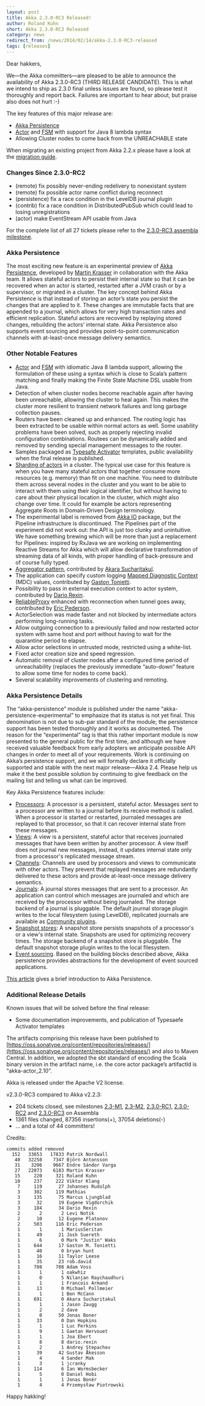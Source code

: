 ```yaml
---
layout: post
title: Akka 2.3.0-RC3 Released!
author: Roland Kuhn
short: Akka 2.3.0-RC3 Released
category: news
redirect_from: /news/2014/02/14/akka-2.3.0-RC3-released
tags: [releases]
---
```


Dear hakkers,

We—the Akka committers—are pleased to be able to announce the availability of Akka 2.3.0-RC3 (THIRD RELEASE CANDIDATE). This is what we intend to ship as 2.3.0 final unless issues are found, so please test it thoroughly and report back. Failures are important to hear about, but praise also does not hurt :-)

The key features of this major release are:
 * [Akka Persistence](http://doc.akka.io/docs/akka/2.3.0-RC3/scala/persistence.html)
 * [Actor](http://doc.akka.io/docs/akka/2.3.0-RC3/java/lambda-actors.html) and [FSM](http://doc.akka.io/docs/akka/2.3.0-RC3/java/lambda-fsm.html) with support for Java 8 lambda syntax
 * Allowing Cluster nodes to come back from the UNREACHABLE state

When migrating an existing project from Akka 2.2.x please have a look at the [migration guide](http://doc.akka.io/docs/akka/2.3.0-RC3/project/migration-guide-2.2.x-2.3.x.html).

### Changes Since 2.3.0-RC2

 * (remote) fix possibly never-ending redelivery to nonexistant system
 * (remote) fix possible actor name conflict during reconnect
 * (persistence) fix a race condition in the LevelDB journal plugin
 * (contrib) fix a race condition in DistributedPubSub which could lead to losing unregistrations
 * (actor) make EventStream API usable from Java

For the complete list of all 27 tickets please refer to the [2.3.0-RC3 assembla milestone](https://www.assembla.com/spaces/akka/milestones/5359023-2-3-0-rc3).

### Akka Persistence

The most exciting new feature is an experimental preview of [Akka Persistence](http://doc.akka.io/docs/akka/2.3.0-RC3/scala/persistence.html), developed by [Martin Krasser](https://twitter.com/mrt1nz) in collaboration with the Akka team. It allows stateful actors to persist their internal state so that it can be recovered when an actor is started, restarted after a JVM crash or by a supervisor, or migrated in a cluster. The key concept behind Akka Persistence is that instead of storing an actor’s state you persist the changes that are applied to it. These changes are immutable facts that are appended to a journal, which allows for very high transaction rates and efficient replication. Stateful actors are recovered by replaying stored changes, rebuilding the actors’ internal state. Akka Persistence also supports event sourcing and provides point-to-point communication channels with at-least-once message delivery semantics.

### Other Notable Features

 * [Actor](http://doc.akka.io/docs/akka/2.3.0-RC3/java/lambda-actors.html) and [FSM](http://doc.akka.io/docs/akka/2.3.0-RC3/java/lambda-fsm.html) with idiomatic Java 8 lambda support, allowing the formulation of these using a syntax which is close to Scala’s pattern matching and finally making the Finite State Machine DSL usable from Java.
 * Detection of when cluster nodes become reachable again after having been unreachable, allowing the cluster to heal again. This makes the cluster more resilient to transient network failures and long garbage collection pauses.
 * Routers have been cleaned up and enhanced. The routing logic has been extracted to be usable within normal actors as well. Some usability problems have been solved, such as properly rejecting invalid configuration combinations. Routees can be dynamically added and removed by sending special management messages to the router.
 * Samples packaged as [Typesafe Activator](http://typesafe.com/platform/getstarted) templates, public availability when the final release is published.
 * [Sharding of actors](http://doc.akka.io/docs/akka/2.3.0-RC3/contrib/cluster-sharding.html) in a cluster. The typical use case for this feature is when you have many stateful actors that together consume more resources (e.g. memory) than fit on one machine. You need to distribute them across several nodes in the cluster and you want to be able to interact with them using their logical identifier, but without having to care about their physical location in the cluster, which might also change over time. It could for example be actors representing Aggregate Roots in Domain-Driven Design terminology.
 * The experimental label is removed from [Akka IO](http://doc.akka.io/docs/akka/2.3.0-RC3/scala/io.html) package, but the Pipeline infrastructure is discontinued. The Pipelines part of the experiment did not work out: the API is just too clunky and unintuitive. We have something brewing which will be more than just a replacement for Pipelines: inspired by RxJava we are working on implementing Reactive Streams for Akka which will allow declarative transformation of streaming data of all kinds, with proper handling of back-pressure and of course fully typed. 
 * [Aggregator pattern](http://doc.akka.io/docs/akka/2.3.0-RC3/contrib/aggregator.html), contributed by [Akara Sucharitakul](https://github.com/akara).
 * The application can specify custom logging [Mapped Diagnostic Context](http://logback.qos.ch/manual/mdc.html) (MDC) values, contributed by [Gaston Tonietti](https://twitter.com/ktonga).
 * Possibility to pass in external execution context to actor system, contributed by [Dario Rexin](https://twitter.com/evonox).
 * [ReliableProxy](http://doc.akka.io/docs/akka/2.3.0-RC3/contrib/reliable-proxy.html) enhanced with reconnection when tunnel goes away, contributed by [Eric Pederson](https://twitter.com/sourcedelica).
 * ActorSelection was made faster and not blocked by intermediate actors performing long-running tasks.
 * Allow outgoing connection to a previously failed and now restarted actor system with same host and port without having to wait for the quarantine period to elapse.
 * Allow actor selections in untrusted mode, restricted using a white-list.
 * Fixed actor creation size and speed regression.
 * Automatic removal of cluster nodes after a configured time period of unreachability (replaces the previously immediate “auto-down” feature to allow some time for nodes to come back).
 * Several scalability improvements of clustering and remoting.

### Akka Persistence Details

The “akka-persistence” module is published under the name “akka-persistence-experimental” to emphasize that its status is not yet final. This denomination is not due to sub-par standard of the module; the persistence support has been tested thoroughly and it works as documented. The reason for the “experimental” tag is that this rather important module is now presented to the general public for the first time, and although we have received valuable feedback from early adopters we anticipate possible API changes in order to meet all of your requirements. Work is continuing on Akka’s persistence support, and we will formally declare it officially supported and stable with the next major release—Akka 2.4. Please help us make it the best possible solution by continuing to give feedback on the mailing list and telling us what can be improved.

Key Akka Persistence features include:

 * [Processors](http://doc.akka.io/docs/akka/2.3.0-RC3/scala/persistence.html#processors): A processor is a persistent, stateful actor. Messages sent to a processor are written to a journal before its receive method is called. When a processor is started or restarted, journaled messages are replayed to that processor, so that it can recover internal state from these messages.
 * [Views](http://doc.akka.io/docs/akka/2.3.0-RC3/scala/persistence.html#views): A view is a persistent, stateful actor that receives journaled messages that have been written by another processor. A view itself does not journal new messages, instead, it updates internal state only from a processor's replicated message stream.
 * [Channels](http://doc.akka.io/docs/akka/2.3.0-RC3/scala/persistence.html#channels): Channels are used by processors and views to communicate with other actors. They prevent that replayed messages are redundantly delivered to these actors and provide at-least-once message delivery semantics.
 * [Journals](http://doc.akka.io/docs/akka/2.3.0-RC3/scala/persistence.html#storage-plugins): A journal stores messages that are sent to a processor. An application can control which messages are journaled and which are received by the processor without being journaled. The storage backend of a journal is pluggable. The default journal storage plugin writes to the local filesystem (using LevelDB), replicated journals are available as [Community plugins](http://doc.akka.io/docs/akka/2.3.0-RC3/scala/persistence.html#community-projects).
 * [Snapshot stores](http://doc.akka.io/docs/akka/2.3.0-RC3/scala/persistence.html#storage-plugins): A snapshot store persists snapshots of a processor's or a view's internal state. Snapshots are used for optimizing recovery times. The storage backend of a snapshot store is pluggable. The default snapshot storage plugin writes to the local filesystem.
 * [Event sourcing](http://doc.akka.io/docs/akka/2.3.0-RC3/scala/persistence.html#event-sourcing). Based on the building blocks described above, Akka persistence provides abstractions for the development of event sourced applications.

[This article](http://krasserm.blogspot.de/2013/12/introduction-to-akka-persistence.html) gives a brief introduction to Akka Persistence.


### Additional Release Details

Known issues that will be solved before the final release:

 * Some documentation improvements, and publication of Typesaefe Activator templates

The artifacts comprising this release have been published to [https://oss.sonatype.org/content/repositories/releases/](https://oss.sonatype.org/content/repositories/releases/) and also to Maven Central. In addition, we adopted the sbt standard of encoding the Scala binary version in the artifact name, i.e. the core actor package’s artifactId is “akka-actor_2.10”.

Akka is released under the Apache V2 license.

v2.3.0-RC3 compared to Akka v2.2.3:

 * 204 tickets closed, see milestones [2.3-M1](https://www.assembla.com/spaces/akka/milestones/4610943-2-3-m1), [2.3-M2](https://www.assembla.com/spaces/akka/milestones/4848253-2-3-m2), [2.3.0-RC1](https://www.assembla.com/spaces/akka/milestones/5069863-2-3-0-rc1), [2.3.0-RC2](https://www.assembla.com/spaces/akka/milestones/5223083-2-3-0-rc2) and [2.3.0-RC3](https://www.assembla.com/spaces/akka/milestones/5359023-2-3-0-rc3) on Assembla
 * 1361 files changed, 87356 insertions(+), 37054 deletions(-)
 * … and a total of 44 committers!

Credits:

    commits added removed
      152   33653   17833 Patrik Nordwall
       40   32258    7347 Björn Antonsson
       31    3206    9667 Endre Sándor Varga
       27   22073    6183 Martin Krasser
       15     220     321 Roland Kuhn
       10     237     222 Viktor Klang
        7     119      27 Johannes Rudolph
        3     302     119 Mathias
        3     135      75 Marcus Ljungblad
        3      32      19 Eugene Vigdorchik
        3     184      34 Dario Rexin
        2       2       2 Levi Notik
        2      10      12 Eugene Platonov
        2     503     116 Eric Pederson
        1       1       1 MariusSeritan
        1      49      21 Josh Suereth
        1       6       0 Mark "Justin" Waks
        1     644      17 Gaston M. Tonietti
        1      40       0 bryan hunt
        1      16      11 Taylor Leese
        1      35      23 rob.david
        1     708     708 Adam Voss
        1       1       1 oakwhiz
        1       0       5 Nilanjan Raychaudhuri
        1       1       1 Francois Armand
        1      13       0 Michael Pollmeier
        1       1       1 Ben McCann
        1     691       0 Akara Sucharitakul
        1       1       1 Jason Zaugg
        1       2       2 dave
        1       0      50 Jonas Boner
        1      33       0 Dan Hopkins
        1       1       1 Luc Perkins
        1       9       1 Gaetan Hervouet
        1       1       1 Joa Ebert
        1       8       8 dario.rexin
        1       2       1 Andrey Stepachev
        1      39      42 Gustav Åkesson
        1       4       4 Sander Mak
        1       3       1 jcranky
        1     114       6 Ian Wormsbecker
        1       5       0 Daniel Hobi
        1       1       1 Jonas Bonér
        1       4       4 Przemysław Piotrowski

Happy hakking!